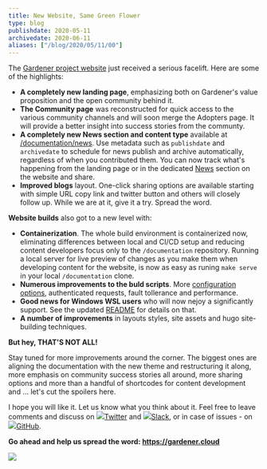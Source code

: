 ```yaml
---
title: New Website, Same Green Flower
type: blog
publishdate: 2020-05-11
archivedate: 2020-06-11
aliases: ["/blog/2020/05/11/00"]
---
```


The [Gardener project website](https://gardener.cloud) just received a serious facelift. Here are some of the highlights:
- **A completely new landing page**, emphasizing both on Gardener's value proposition and the open community behind it.
- **The Community page** was reconstructed for quick access to the various community channels and will soon merge the Adopters page. It will provide a better insight into success stories from the communty.
- **A completely new News section and content type** available at [/documentation/news](https://github.com/gardener/documentation/tree/master/website/news). Use metadata such as `publishdate` and `archivedate` to schedule for news publish and archive automatically, regardless of when you contributed them. You can now track what's happening from the landing page or in the dedicated [News](https://gardener.cloud/news) section on the website and share.
- **Improved blogs** layout. One-click sharing options are available starting with simple URL copy link and twitter button and others will closely follow up. While we are at it, give it a try. Spread the word.

**Website builds** also got to a new level with:
  - **Containerization**. The whole build environment is containerized now, eliminating differences between local and CI/CD setup and reducing content developers focus only to the `/documentation` repository. Running a local server for live preview of changes as you make them when developing content for the website, is now as easy as runing `make serve` in your local `/documentation` clone.
  - **Numerous improvements to the buld scripts**. More [configuration options](https://github.com/gardener/website-generator#build-configuration), authenticated requests, fault tollerance and performance.
  - **Good news for Windows WSL users** who will now nejoy a significantly support. See the updated [README](https://github.com/gardener/website-generator#windows-10-users) for details on that.
  - **A number of improvements** in layouts styles, site assets and hugo site-building techniques.

**But hey, THAT'S NOT ALL!**

Stay tuned for more improvements around the corner. The biggest ones are aligning the documentation with the new theme and restructuring it along, more emphasis on community success stories all around, more sharing options and more than a handful of shortcodes for content development and ... let's cut the spoilers here.

I hope you will like it. Let us know what you think about it. Feel free to leave comments and discuss on <img src="../../../images/branding/twitter-logo-green.svg" class="icon inline">[Twitter](https://twitter.com/GardenerProject) and <img src="../../../images/branding/slack-logo-green.svg" class="icon inline">[Slack](https://kubernetes.slack.com/archives/CB57N0BFG), or in case of issues - on <img src="../../../images/branding/github-mark-logo-green.svg" class="icon inline">[GitHub](https://github.com/gardener/documentation/issues).

**Go ahead and help us spread the word: https://gardener.cloud**

<picture>
    <!--source srcset="../../../blog/2020_week_20/website-screen-XL.png"
            media="(min-width: 1400px)"-->
    <!--source srcset="../../../blog/2020_week_20/website-screen-L.png"
            media="(min-width: 1000px)"-->
    <!--source srcset="../../../blog/2020_week_20/website-screen-M.png"
            media="(min-width: 750px)"-->
    <source srcset="../../../blog/2020_week_20/website-screen-L.png"
            media="(min-width: 750px)">
    <img src="../../../blog/2020_week_20/website-screen.png" />
</picture>

<br>